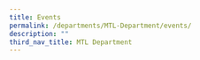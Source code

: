 ```yaml
---
title: Events
permalink: /departments/MTL-Department/events/
description: ""
third_nav_title: MTL Department
---
```

